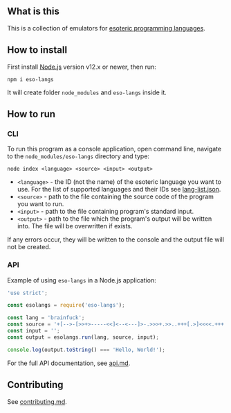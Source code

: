 ## What is this

This is a collection of emulators for [esoteric programming languages](https://esolangs.org/wiki/Main_Page).

## How to install

First install [Node.js](https://nodejs.org/en/) version v12.x or newer, then run:

```
npm i eso-langs
```

It will create folder `node_modules` and `eso-langs` inside it.

## How to run

### CLI

To run this program as a console application, open command line, navigate to the `node_modules/eso-langs` directory and type:

```
node index <language> <source> <input> <output>
```

* `<language>` - the ID (not the name) of the esoteric language you want to use. For the list of supported languages and their IDs see [lang-list.json](./lang-list.json).
* `<source>` - path to the file containing the source code of the program you want to run.
* `<input>` - path to the file containing program's standard input.
* `<output>` - path to the file which the program's output will be written into. The file will be overwritten if exists.

If any errors occur, they will be written to the console and the output file will not be created.<br/>

### API

Example of using `eso-langs` in a Node.js application:

```js
'use strict';

const esolangs = require('eso-langs');

const lang = 'brainfuck';
const source = '+[-->-[>>+>-----<<]<--<---]>-.>>>+.>>..+++[.>]<<<<.+++.------.<<-.>>>>+.';
const input = '';
const output = esolangs.run(lang, source, input);

console.log(output.toString() === 'Hello, World!');
```

For the full API documentation, see [api.md](./api.md).

## Contributing

See [contributing.md](./contributing.md).